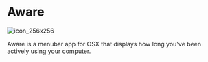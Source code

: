 # Aware
![icon_256x256](https://cloud.githubusercontent.com/assets/896475/12147215/c598f528-b465-11e5-8b69-02b5cf823f06.png)

Aware is a menubar app for OSX that displays how long you've been actively using your computer.


